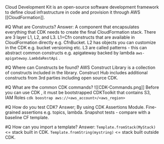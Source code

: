 Cloud Development Kit is an open-source software development framework to define cloud infrastructure in code and provision it through AWS [[CloudFormation]].


#Q What are Constructs?
Answer: A component that encapsulates everything that CDK needs to create the final CloudFormation stack. There are 3 layer L1, L2, and L3. L1=Cfn constructs that are available in CloudFormation directly e.g. CfnBucket. L2 has objects you can customize in the CDK e.g. bucket versioning etc. L3 are called patterns - this can abstract common constructs e.g. apigateway backed by lambda `aws-apigateway.LambdaRestApi` .

#Q Where can Constructs be found?
AWS Construct Library is a collection of constructs included in the library. Construct Hub includes additional constructs from 3rd parties including open source CDK.

#Q What are the common CDK commands?
![[CDK-Commands.png]]
Before you can use CDK , it must be bootstrapped CDKToolkit that contains S3, IAM Roles `cdk boostrap aws://<aws_account>/<aws_region>`

#Q How do you test CDK?
Answer; By using CDK Assertions Module. Fine-grained assertions e.g. topics, lambda. Snapshot tests - compare with a baseline CF template.

#Q How can you import a template?
Answer:  `Template.fromStack(MyStack)` <= stack built in CDK. `Template.fromString(mystring)` <= stack built outside CDK.